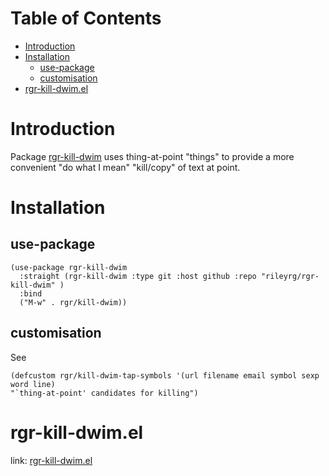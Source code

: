 
# Table of Contents

-   [Introduction](#orgb82ca04)
-   [Installation](#orgaed88b7)
    -   [use-package](#org55777da)
    -   [customisation](#org6d048c0)
-   [rgr-kill-dwim.el](#org3169e77)



<a id="orgb82ca04"></a>

# Introduction

Package  [rgr-kill-dwim](./rgr-kill-dwim.el) uses thing-at-point "things" to provide a more convenient "do what I mean" "kill/copy" of text at point.


<a id="orgaed88b7"></a>

# Installation


<a id="org55777da"></a>

## use-package

    (use-package rgr-kill-dwim
      :straight (rgr-kill-dwim :type git :host github :repo "rileyrg/rgr-kill-dwim" )
      :bind
      ("M-w" . rgr/kill-dwim))


<a id="org6d048c0"></a>

## customisation

See

    (defcustom rgr/kill-dwim-tap-symbols '(url filename email symbol sexp word line)
    "`thing-at-point' candidates for killing")


<a id="org3169e77"></a>

# rgr-kill-dwim.el

link: [rgr-kill-dwim.el](rgr-kill-dwim.el)

